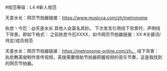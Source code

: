 #规范等级：L4 
#新人规范

天差水长：网页节拍器链接：https://www.musicca.com/zh/metronome

执悲丶今厄：@天差水长 其他人会莫名其妙。
下次发言引用线下背景时，声明线下背景。即如下格式：
之前执悲今厄XXXX，如今网页节拍器链接：XX
#关键词/待定/成员规范

天差水长：网页节拍器链接：https://metronome-online.com/zh。
线下背景：执悲教英俊制作宣传视频，英俊需要借助节拍器把握视频的音乐节奏，这是我找到的网页节拍器。